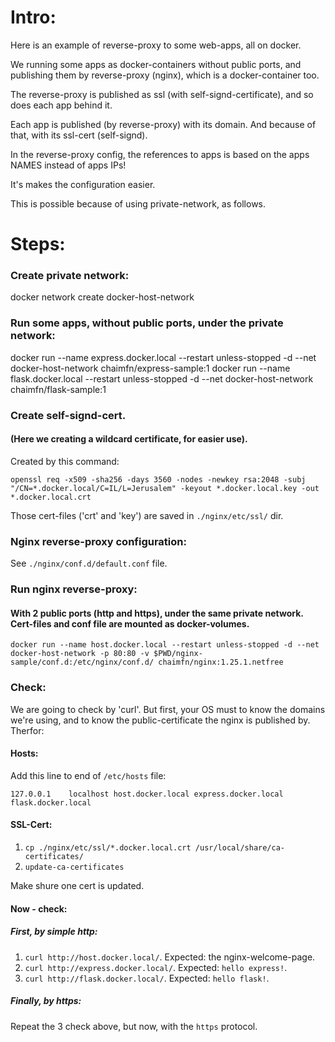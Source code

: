 # Intro:
Here is an example of reverse-proxy to some web-apps, all on docker.

We running some apps as docker-containers without public ports, and publishing them by reverse-proxy (nginx), which is a docker-container too.

The reverse-proxy is published as ssl (with self-signd-certificate), and so does each app behind it.

Each app is published (by reverse-proxy) with its domain. And because of that, with its ssl-cert (self-signd).

In the reverse-proxy config, the references to apps is based on the apps NAMES instead of apps IPs!

It's makes the configuration easier.

This is possible because of using private-network, as follows.


# Steps:

### Create private network:
docker network create docker-host-network


### Run some apps, without public ports, under the private network:
docker run --name express.docker.local --restart unless-stopped -d --net docker-host-network chaimfn/express-sample:1
docker run --name flask.docker.local --restart unless-stopped -d --net docker-host-network chaimfn/flask-sample:1


### Create self-signd-cert. 
#### (Here we creating a wildcard certificate, for easier use).
Created by this command:

```
openssl req -x509 -sha256 -days 3560 -nodes -newkey rsa:2048 -subj "/CN=*.docker.local/C=IL/L=Jerusalem" -keyout *.docker.local.key -out *.docker.local.crt
```

Those cert-files ('crt' and 'key') are saved in ```./nginx/etc/ssl/``` dir.

### Nginx reverse-proxy configuration:
See ```./nginx/conf.d/default.conf``` file.


### Run nginx reverse-proxy:
#### With 2 public ports (http and https), under the same private network. Cert-files and conf file are mounted as docker-volumes.
```
docker run --name host.docker.local --restart unless-stopped -d --net docker-host-network -p 80:80 -v $PWD/nginx-sample/conf.d:/etc/nginx/conf.d/ chaimfn/nginx:1.25.1.netfree
```

### Check:
We are going to check by 'curl'. But first, your OS must to know the domains we're using, and to know the public-certificate the nginx is published by. Therfor:

#### Hosts:
Add this line to end of ```/etc/hosts``` file:

```127.0.0.1	localhost host.docker.local express.docker.local flask.docker.local```

#### SSL-Cert:
1. ```cp ./nginx/etc/ssl/*.docker.local.crt /usr/local/share/ca-certificates/```
2. ```update-ca-certificates```

Make shure one cert is updated.

#### Now - check:
##### First, by simple http:
1. ```curl http://host.docker.local/```. Expected: the nginx-welcome-page.
2. ```curl http://express.docker.local/```. Expected: ```hello express!```.
3. ```curl http://flask.docker.local/```. Expected: ```hello flask!```.

##### Finally, by https:
Repeat the 3 check above, but now, with the ```https``` protocol.
